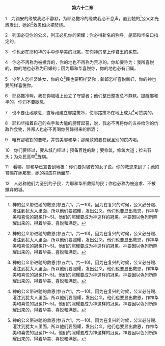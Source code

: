 <p style="text-align:center;font-weight:bold;">第六十二章</p>

1　为锡安的缘故我必不静默，为耶路撒冷的缘故我必不息声，直到她的[^1]公义如光辉发出，她的[^1]救恩如火把焚烧。

[^1]:神的公义带进祂的救恩(参五六1，六一10)。因为在复兴的时候，公义必分赐、灌注到犹太人里面，所以他们要照耀，发出公义。他们也要显出救恩，作神华美和喜悦的冠冕(1～5)。他们的照耀要成为神这样的冠冕。神要因以色列所照耀出来的，得着华美、喜悦和满足。

2　列国必见你的公义，列王必见你的荣耀；你必得新名的称呼，是耶和华亲口指定的。

3　你也必在耶和华的手中作华美的冠冕，在你神的掌上作君王的冕旒。

4　你必不再称为被撇弃的，你的地也不再称为荒凉的。你却要称为：我所喜悦的，你的地也必称为已婚的；因为耶和华喜悦你，你的地也必有归属。

5　少年人怎样娶处女，你的众[^1]民也要照样娶你；新郎怎样喜悦新妇，你的神也要照样喜悦你。

[^1]:直译，子。

6　耶路撒冷啊，我在你城墙上设立了守望者；他们整日整夜总不静默。提醒耶和华的，你们不要歇息，

7　也不要让祂歇息，直等祂建立耶路撒冷，使耶路撒冷在地上成为[^1]可赞美的。

[^1]:在复兴的时候，耶路撒冷必被建立，在地上成为可赞美的(6～9)。

8　耶和华指着自己的右手和大能的膀臂起誓，说，我必不再将你的五谷给你的仇敌作食物，外邦人也必不再喝你劳碌得来的新酒；

9　唯有那收割的要吃，并赞美耶和华；那聚敛的要在我圣别的院内喝。

10　你们要经过，要从城门经过；预备百姓的路；要修筑，修筑大道；捡去石头；为众民高举[^1]旌旗。

[^1]:当基督再来时，祂要作为高举的旌旗，招聚耶和华分散的百姓。祂也要作为救恩来到锡安，拯救锡安脱离敌基督和跟他在一起之列国所施的毁坏(11下，六三1～6，亚十二2～9，启十九11～21)。

11　看哪，耶和华已宣告到地极：你们要对锡安的女子说，你的救恩来到了；祂的赏赐在祂那里，祂的报应在祂面前。

12　人必称他们为圣别的子民，为耶和华所救赎的民；你也必称为被追求、不被撇弃的城。
